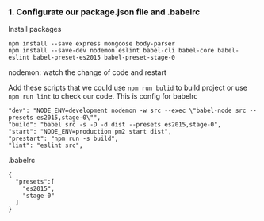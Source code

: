 ### 1. Configurate our package.json file and .babelrc
Install packages
```
npm install --save express mongoose body-parser
npm install --save-dev nodemon eslint babel-cli babel-core babel-eslint babel-preset-es2015 babel-preset-stage-0
```
nodemon: watch the change of code and restart

Add these scripts that we could use `npm run bulid` to build project or use `npm run lint` to check our code.
This is config for babelrc
```
"dev": "NODE_ENV=development nodemon -w src --exec \"babel-node src --presets es2015,stage-0\"",
"build": "babel src -s -D -d dist --presets es2015,stage-0",
"start": "NODE_ENV=production pm2 start dist",
"prestart": "npm run -s build",
"lint": "eslint src",
```
.babelrc
```
{
  "presets":[
    "es2015",
    "stage-0"
  ]
}
```
